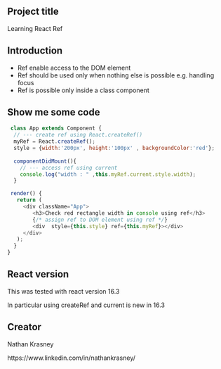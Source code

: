  <h2>Project title</h2>
    Learning React Ref 
  
  <h2>Introduction</h2>
    <ul>
      <li>Ref enable access to the DOM element</li>
      <li>Ref should be used only when nothing else is possible e.g. handling focus</li>
      <li>Ref is possible only inside a class component</li>
    </ul>

   
  
  <h2>Show me some code</h2>

```javascript
 class App extends Component {
  // --- create ref using React.createRef()
  myRef = React.createRef();
  style = {width:'200px', height:'100px' , backgroundColor:'red'};
 
  componentDidMount(){
    // --- access ref using current
    console.log("width : " ,this.myRef.current.style.width);
  }

 render() {
   return (
     <div className="App">
        <h3>Check red rectangle width in console using ref</h3>
        {/* assign ref to DOM element using ref */}
        <div  style={this.style} ref={this.myRef}></div>
     </div>
   );
  }
}
```
  
  
  <h2>React version</h2>
    <p>This was tested with react version 16.3</p>
    <p>In particular using createRef and current is new in 16.3</p>
  
  <h2>Creator</h2>
  <p>Nathan Krasney</p>
  <p>https://www.linkedin.com/in/nathankrasney/</p>
  
